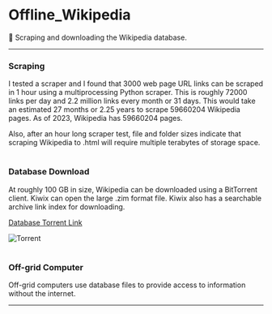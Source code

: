 # Offline_Wikipedia

🔗 Scraping and downloading the Wikipedia database.

***
### Scraping

I tested a scraper and I found that 3000 web page URL links can be scraped in 1 hour using a multiprocessing Python scraper. This is roughly 72000 links per day and 2.2 million links every month or 31 days. This would take an estimated 27 months or 2.25 years to scrape 59660204 Wikipedia pages. As of 2023, Wikipedia has 59660204 pages.

Also, after an hour long scraper test, file and folder sizes indicate that scraping Wikipedia to .html will require multiple terabytes of storage space. 

#
### Database Download

At roughly 100 GB in size, Wikipedia can be downloaded using a BitTorrent client. Kiwix can open the large .zim format file. Kiwix also has a searchable archive link index for downloading.

[Database Torrent Link](https://download.kiwix.org/zim/wikipedia/wikipedia_en_all_maxi_2023-11.zim.torrent)

![Torrent](https://github.com/sourceduty/Offline_Wikipedia/assets/123030236/96c4f931-7185-43d9-a76a-cca0146932a3)

#
### Off-grid Computer

Off-grid computers use database files to provide access to information without the internet.
 
***
